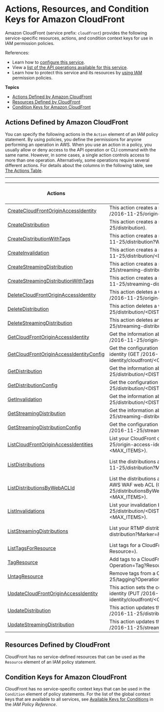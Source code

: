 # Actions, Resources, and Condition Keys for Amazon CloudFront<a name="list_amazoncloudfront"></a>

Amazon CloudFront \(service prefix: `cloudfront`\) provides the following service\-specific resources, actions, and condition context keys for use in IAM permission policies\.

References:
+ Learn how to [configure this service](http://docs.aws.amazon.com/AmazonCloudFront/latest/DeveloperGuide/)\.
+ View a [list of the API operations available for this service](http://docs.aws.amazon.com/AmazonCloudFront/latest/APIReference/)\.
+ Learn how to protect this service and its resources by [using IAM](http://docs.aws.amazon.com/AmazonCloudFront/latest/DeveloperGuide/auth-and-access-control.html) permission policies\.

**Topics**
+ [Actions Defined by Amazon CloudFront](#amazoncloudfront-actions-as-permissions)
+ [Resources Defined by CloudFront](#amazoncloudfront-resources-for-iam-policies)
+ [Condition Keys for Amazon CloudFront](#amazoncloudfront-policy-keys)

## Actions Defined by Amazon CloudFront<a name="amazoncloudfront-actions-as-permissions"></a>

You can specify the following actions in the `Action` element of an IAM policy statement\. By using policies, you define the permissions for anyone performing an operation in AWS\. When you use an action in a policy, you usually allow or deny access to the API operation or CLI command with the same name\. However, in some cases, a single action controls access to more than one operation\. Alternatively, some operations require several different actions\. For details about the columns in the following table, see [The Actions Table](reference_policies_actions-resources-contextkeys.md#actions_table)\.


****  

| Actions | Description | Access Level | Resource Types \(\*required\) | Condition Keys | Dependent Actions | 
| --- | --- | --- | --- | --- | --- | 
| [CreateCloudFrontOriginAccessIdentity](http://docs.aws.amazon.com/AmazonCloudFront/latest/APIReference/API_CreateCloudFrontOriginAccessIdentity.html) | This action creates a new CloudFront origin access identity \(POST /2016\-11\-25/origin\-access\-identity/cloudfront\)\. | Write  |  |  |  | 
| [CreateDistribution](http://docs.aws.amazon.com/AmazonCloudFront/latest/APIReference/API_CreateDistribution.html) | This action creates a new web distribution \(POST /2016\-11\-25/distribution\)\. | Write  |  |  |  | 
| [CreateDistributionWithTags](http://docs.aws.amazon.com/AmazonCloudFront/latest/APIReference/API_CreateDistributionWithTags.html) | This action creates a new web distribution with tags \(POST /2016\-11\-25/distribution?WithTags\)\. | Write Tagging  |  |  |  | 
| [CreateInvalidation](http://docs.aws.amazon.com/AmazonCloudFront/latest/APIReference/API_CreateInvalidation.html) | This action creates a new invalidation batch request \(POST /2016\-11\-25/distribution/<DISTRIBUTION\_ID>/invalidation\)\. | Write  |  |  |  | 
| [CreateStreamingDistribution](http://docs.aws.amazon.com/AmazonCloudFront/latest/APIReference/API_CreateStreamingDistribution.html) | This action creates a new RTMP distribution \(POST /2016\-11\-25/streaming\-distribution\)\. | Write  |  |  |  | 
| [CreateStreamingDistributionWithTags](http://docs.aws.amazon.com/AmazonCloudFront/latest/APIReference/API_CreateStreamingDistributionWithTags.html) | This action creates a new RTMP distribution with tags \(POST /2016\-11\-25/streaming\-distribution?WithTags\)\. | Write Tagging  |  |  |  | 
| [DeleteCloudFrontOriginAccessIdentity](http://docs.aws.amazon.com/AmazonCloudFront/latest/APIReference/API_DeleteCloudFrontOriginAccessIdentity.html) | This action deletes a CloudFront origin access identity \(DELETE /2016\-11\-25/origin\-access\-identity/cloudfront/<OAI\_ID>\)\. | Write  |  |  |  | 
| [DeleteDistribution](http://docs.aws.amazon.com/AmazonCloudFront/latest/APIReference/API_DeleteDistribution.html) | This action deletes a web distribution \(DELETE /2016\-11\-25/distribution/<DISTRIBUTION\_ID>\)\. | Write  |  |  |  | 
| [DeleteStreamingDistribution](http://docs.aws.amazon.com/AmazonCloudFront/latest/APIReference/API_DeleteStreamingDistribution.html) | This action deletes an RTMP distribution \(DELETE /2016\-11\-25/streaming\-distribution/<DISTRIBUTION\_ID>\)\. | Write  |  |  |  | 
| [GetCloudFrontOriginAccessIdentity](http://docs.aws.amazon.com/AmazonCloudFront/latest/APIReference/API_GetCloudFrontOriginAccessIdentity.html) | Get the information about a CloudFront origin access identity \(GET /2016\-11\-25/origin\-access\-identity/cloudfront/<OAI\_ID>\)\. | Read Write  |  |  |  | 
| [GetCloudFrontOriginAccessIdentityConfig](http://docs.aws.amazon.com/AmazonCloudFront/latest/APIReference/API_GetCloudFrontOriginAccessIdentityConfig.html) | Get the configuration information about a Cloudfront origin access identity \(GET /2016\-11\-25/origin\-access\-identity/cloudfront/<OAI\_ID>/config\)\. | Read Write  |  |  |  | 
| [GetDistribution](http://docs.aws.amazon.com/AmazonCloudFront/latest/APIReference/API_GetDistribution.html) | Get the information about a web distribution \(GET /2016\-11\-25/distribution/<DISTRIBUTION\_ID>\)\. | Read Write  |  |  |  | 
| [GetDistributionConfig](http://docs.aws.amazon.com/AmazonCloudFront/latest/APIReference/API_GetDistributionConfig.html) | Get the configuration information about a distribution \(GET /2016\-11\-25/distribution/<DISTRIBUTION\_ID>/config\)\. | Read Write  |  |  |  | 
| [GetInvalidation](http://docs.aws.amazon.com/AmazonCloudFront/latest/APIReference/API_GetInvalidation.html) | Get the information about an invalidation \(GET /2016\-11\-25/distribution/<DISTRIBUTION\_ID>/invalidation/<INVALIDATION\_ID>\)\. | Read Write  |  |  |  | 
| [GetStreamingDistribution](http://docs.aws.amazon.com/AmazonCloudFront/latest/APIReference/API_GetStreamingDistribution.html) | Get the information about an RTMP distribution \(GET /2016\-11\-25/streaming\-distribution/<DISTRIBUTION\_ID>\)\. | Read Write  |  |  |  | 
| [GetStreamingDistributionConfig](http://docs.aws.amazon.com/AmazonCloudFront/latest/APIReference/API_GetStreamingDistributionConfig.html) | Get the configuration information about a streaming distribution \(GET /2016\-11\-25/streaming\-distribution/<DISTRIBUTION\_ID>/config\)\. | Read Write  |  |  |  | 
| [ListCloudFrontOriginAccessIdentities](http://docs.aws.amazon.com/AmazonCloudFront/latest/APIReference/API_ListCloudFrontOriginAccessIdentities.html) | List your CloudFront origin access identities \(GET /2016\-11\-25/origin\-access\-identity/cloudfront?Marker=<MARKER>&MaxItems=<MAX\_ITEMS>\)\. | List Read Write  |  |  |  | 
| [ListDistributions](http://docs.aws.amazon.com/AmazonCloudFront/latest/APIReference/API_ListDistributions.html) | List the distributions associated with your AWS account \(GET /2016\-11\-25/distribution?Marker=<MARKER>&MaxItems=<MAX\_ITEMS>\)\. | List Read Write  |  |  |  | 
| [ListDistributionsByWebACLId](http://docs.aws.amazon.com/AmazonCloudFront/latest/APIReference/API_ListDistributionsByWebACLId.html) | List the distributions associated with your AWS account with given AWS WAF web ACL \(GET /2016\-11\-25/distributionsByWebACLId/<WEB\_ACL\_ID>?Marker=<MARKER>&MaxItems=<MAX\_ITEMS>\)\. | List Read Write  |  |  |  | 
| [ListInvalidations](http://docs.aws.amazon.com/AmazonCloudFront/latest/APIReference/API_ListInvalidations.html) | List your invalidation batches \(GET /2016\-11\-25/distribution/<DISTRIBUTION\_ID>/invalidation?Marker=<MARKER>&MaxItems=<MAX\_ITEMS>\)\. | List Read Write  |  |  |  | 
| [ListStreamingDistributions](http://docs.aws.amazon.com/AmazonCloudFront/latest/APIReference/API_ListStreamingDistributions.html) | List your RTMP distributions \(GET /2016\-11\-25/streaming\-distribution?Marker=<MARKER>&MaxItems=<MAX\_ITEMS>\)\. | List Read Write  |  |  |  | 
| [ListTagsForResource](http://docs.aws.amazon.com/AmazonCloudFront/latest/APIReference/API_ListTagsForResource.html) | List tags for a CloudFront resource \(GET /2016\-11\-25/tagging?Resource=<RESOURCE>\)\. | Read Write  |  |  |  | 
| [TagResource](http://docs.aws.amazon.com/AmazonCloudFront/latest/APIReference/API_TagResource.html) | Add tags to a CloudFront resource \(POST /2016\-11\-25/tagging?Operation=Tag?Resource=<RESOURCE>\)\. | Write Tagging  |  |  |  | 
| [UntagResource](http://docs.aws.amazon.com/AmazonCloudFront/latest/APIReference/API_UntagResource.html) | Remove tags from a CloudFront resource \(POST /2016\-11\-25/tagging?Operation=Untag?Resource=<RESOURCE>\)\. | Write Tagging  |  |  |  | 
| [UpdateCloudFrontOriginAccessIdentity](http://docs.aws.amazon.com/AmazonCloudFront/latest/APIReference/API_UpdateCloudFrontOriginAccessIdentity.html) | This action sets the configuration for a CloudFront origin access identity \(PUT /2016\-11\-25/origin\-access\-identity/cloudfront/<OAI\_ID>/config\)\. | Write  |  |  |  | 
| [UpdateDistribution](http://docs.aws.amazon.com/AmazonCloudFront/latest/APIReference/API_UpdateDistribution.html) | This action updates the configuration for a web distribution \(PUT /2016\-11\-25/distribution/<DISTRIBUTION\_ID>/config\)\. | Write  |  |  |  | 
| [UpdateStreamingDistribution](http://docs.aws.amazon.com/AmazonCloudFront/latest/APIReference/API_UpdateStreamingDistribution.html) | This action updates the configuration for an RTMP distribution \(PUT /2016\-11\-25/streaming\-distribution/<DISTRIBUTION\_ID>/config\)\. | Write  |  |  |  | 

## Resources Defined by CloudFront<a name="amazoncloudfront-resources-for-iam-policies"></a>

CloudFront has no service\-defined resources that can be used as the `Resource` element of an IAM policy statement\.

## Condition Keys for Amazon CloudFront<a name="amazoncloudfront-policy-keys"></a>

CloudFront has no service\-specific context keys that can be used in the `Condition` element of policy statements\. For the list of the global context keys that are available to all services, see [Available Keys for Conditions](http://docs.aws.amazon.com/IAM/latest/UserGuide/reference_policies_condition-keys.html#AvailableKeys) in the *IAM Policy Reference*\.